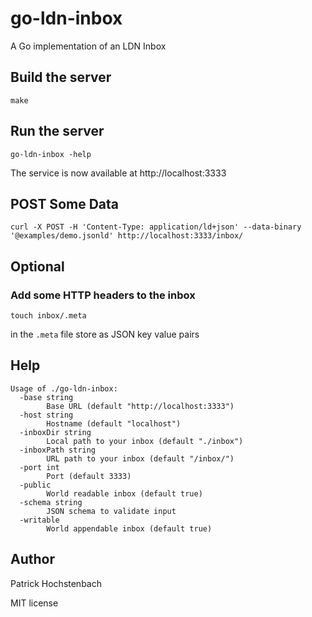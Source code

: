 # go-ldn-inbox

A Go implementation of an LDN Inbox

## Build the server

```
make
```

## Run the server

```
go-ldn-inbox -help
```

The service is now available at http://localhost:3333

## POST Some Data

```
curl -X POST -H 'Content-Type: application/ld+json' --data-binary '@examples/demo.jsonld' http://localhost:3333/inbox/
```
## Optional

### Add some HTTP headers to the inbox

```
touch inbox/.meta
```

in the `.meta` file store as JSON key value pairs

## Help

```
Usage of ./go-ldn-inbox:
  -base string
        Base URL (default "http://localhost:3333")
  -host string
        Hostname (default "localhost")
  -inboxDir string
        Local path to your inbox (default "./inbox")
  -inboxPath string
        URL path to your inbox (default "/inbox/")
  -port int
        Port (default 3333)
  -public
        World readable inbox (default true)
  -schema string
        JSON schema to validate input
  -writable
        World appendable inbox (default true)
```

## Author

Patrick Hochstenbach 

MIT license